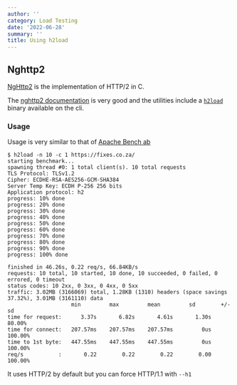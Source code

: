 ```yaml
---
author: ''
category: Load Testing
date: '2022-06-28'
summary: ''
title: Using h2load
---
```


## Nghttp2

[NgHttp2](https://nghttp2.org/) is the implementation of HTTP/2 in C.

The [nghttp2 documentation](https://nghttp2.org/documentation/) is very good and the utilities include a [`h2load`](https://nghttp2.org/documentation/h2load.1.html) binary available on the cli.

### Usage

Usage is very similar to that of [Apache Bench ab](./using-apache-bench-ab.md)

    $ h2load -n 10 -c 1 https://fixes.co.za/
    starting benchmark...
    spawning thread #0: 1 total client(s). 10 total requests
    TLS Protocol: TLSv1.2
    Cipher: ECDHE-RSA-AES256-GCM-SHA384
    Server Temp Key: ECDH P-256 256 bits
    Application protocol: h2
    progress: 10% done
    progress: 20% done
    progress: 30% done
    progress: 40% done
    progress: 50% done
    progress: 60% done
    progress: 70% done
    progress: 80% done
    progress: 90% done
    progress: 100% done

    finished in 46.26s, 0.22 req/s, 66.84KB/s
    requests: 10 total, 10 started, 10 done, 10 succeeded, 0 failed, 0 errored, 0 timeout
    status codes: 10 2xx, 0 3xx, 0 4xx, 0 5xx
    traffic: 3.02MB (3166069) total, 1.28KB (1310) headers (space savings 37.32%), 3.01MB (3161110) data
                        min         max         mean         sd        +/- sd
    time for request:      3.37s       6.82s       4.61s       1.30s    80.00%
    time for connect:   207.57ms    207.57ms    207.57ms         0us   100.00%
    time to 1st byte:   447.55ms    447.55ms    447.55ms         0us   100.00%
    req/s           :       0.22        0.22        0.22        0.00   100.00%

It uses HTTP/2 by default but you can force HTTP/1.1 with `--h1`
